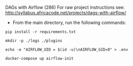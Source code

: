 DAGs with Airflow (286)
For raw project instructions see: http://syllabus.africacode.net/projects/dags-with-airflow/

- From the main directory, run the following commands:

```
pip install -r requirements.txt
```

```
mkdir -p ./logs ./plugins
```

```
echo -e "AIRFLOW_UID = $(id -u)\nAIRFLOW_GID=0" > .env
```

```
docker-compose up airflow-init
```
